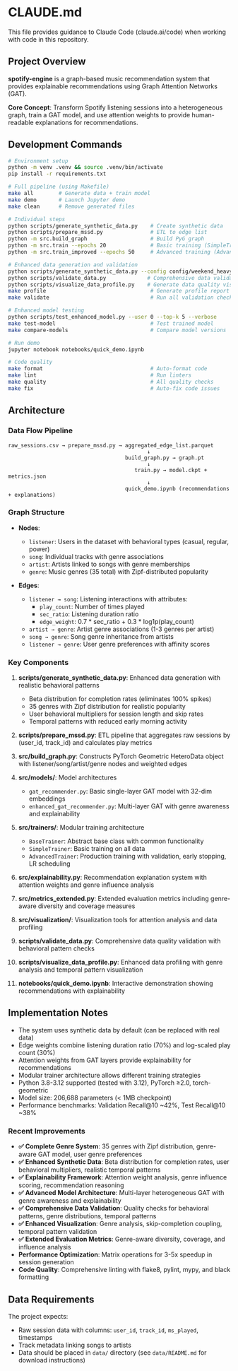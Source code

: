 # CLAUDE.md

This file provides guidance to Claude Code (claude.ai/code) when working with code in this repository.

## Project Overview

**spotify-engine** is a graph-based music recommendation system that provides explainable recommendations using Graph Attention Networks (GAT).

**Core Concept**: Transform Spotify listening sessions into a heterogeneous graph, train a GAT model, and use attention weights to provide human-readable explanations for recommendations.

## Development Commands

```bash
# Environment setup
python -m venv .venv && source .venv/bin/activate
pip install -r requirements.txt

# Full pipeline (using Makefile)
make all        # Generate data + train model
make demo       # Launch Jupyter demo
make clean      # Remove generated files

# Individual steps
python scripts/generate_synthetic_data.py    # Create synthetic data
python scripts/prepare_mssd.py               # ETL to edge list
python -m src.build_graph                    # Build PyG graph
python -m src.train --epochs 20              # Basic training (SimpleTrainer)
python -m src.train_improved --epochs 50     # Advanced training (AdvancedTrainer)

# Enhanced data generation and validation
python scripts/generate_synthetic_data.py --config config/weekend_heavy.yaml
python scripts/validate_data.py             # Comprehensive data validation
python scripts/visualize_data_profile.py    # Generate data quality visualizations
make profile                                 # Generate profile report
make validate                                # Run all validation checks

# Enhanced model testing
python scripts/test_enhanced_model.py --user 0 --top-k 5 --verbose
make test-model                              # Test trained model
make compare-models                          # Compare model versions

# Run demo
jupyter notebook notebooks/quick_demo.ipynb

# Code quality
make format                                  # Auto-format code
make lint                                    # Run linters
make quality                                 # All quality checks
make fix                                     # Auto-fix code issues
```

## Architecture

### Data Flow Pipeline

```
raw_sessions.csv → prepare_mssd.py → aggregated_edge_list.parquet
                                            ↓
                                     build_graph.py → graph.pt
                                            ↓
                                        train.py → model.ckpt + metrics.json
                                            ↓
                                     quick_demo.ipynb (recommendations + explanations)
```

### Graph Structure

- **Nodes**: 
  - `listener`: Users in the dataset with behavioral types (casual, regular, power)
  - `song`: Individual tracks with genre associations
  - `artist`: Artists linked to songs with genre memberships
  - `genre`: Music genres (35 total) with Zipf-distributed popularity
  
- **Edges**:
  - `listener → song`: Listening interactions with attributes:
    - `play_count`: Number of times played
    - `sec_ratio`: Listening duration ratio
    - `edge_weight`: 0.7 * sec_ratio + 0.3 * log1p(play_count)
  - `artist → genre`: Artist genre associations (1-3 genres per artist)
  - `song → genre`: Song genre inheritance from artists
  - `listener → genre`: User genre preferences with affinity scores

### Key Components

1. **scripts/generate_synthetic_data.py**: Enhanced data generation with realistic behavioral patterns
   - Beta distribution for completion rates (eliminates 100% spikes)
   - 35 genres with Zipf distribution for realistic popularity
   - User behavioral multipliers for session length and skip rates
   - Temporal patterns with reduced early morning activity

2. **scripts/prepare_mssd.py**: ETL pipeline that aggregates raw sessions by (user_id, track_id) and calculates play metrics

3. **src/build_graph.py**: Constructs PyTorch Geometric HeteroData object with listener/song/artist/genre nodes and weighted edges

4. **src/models/**: Model architectures
   - `gat_recommender.py`: Basic single-layer GAT model with 32-dim embeddings
   - `enhanced_gat_recommender.py`: Multi-layer GAT with genre awareness and explainability

5. **src/trainers/**: Modular training architecture
   - `BaseTrainer`: Abstract base class with common functionality
   - `SimpleTrainer`: Basic training on all data
   - `AdvancedTrainer`: Production training with validation, early stopping, LR scheduling

6. **src/explainability.py**: Recommendation explanation system with attention weights and genre influence analysis

7. **src/metrics_extended.py**: Extended evaluation metrics including genre-aware diversity and coverage measures

8. **src/visualization/**: Visualization tools for attention analysis and data profiling

9. **scripts/validate_data.py**: Comprehensive data quality validation with behavioral pattern checks

10. **scripts/visualize_data_profile.py**: Enhanced data profiling with genre analysis and temporal pattern visualization

11. **notebooks/quick_demo.ipynb**: Interactive demonstration showing recommendations with explainability

## Implementation Notes

- The system uses synthetic data by default (can be replaced with real data)
- Edge weights combine listening duration ratio (70%) and log-scaled play count (30%)
- Attention weights from GAT layers provide explainability for recommendations
- Modular trainer architecture allows different training strategies
- Python 3.8-3.12 supported (tested with 3.12), PyTorch ≥2.0, torch-geometric
- Model size: 206,688 parameters (< 1MB checkpoint)
- Performance benchmarks: Validation Recall@10 ~42%, Test Recall@10 ~38%

### Recent Improvements

- **✅ Complete Genre System**: 35 genres with Zipf distribution, genre-aware GAT model, user genre preferences
- **✅ Enhanced Synthetic Data**: Beta distribution for completion rates, user behavioral multipliers, realistic temporal patterns
- **✅ Explainability Framework**: Attention weight analysis, genre influence scoring, recommendation reasoning
- **✅ Advanced Model Architecture**: Multi-layer heterogeneous GAT with genre awareness and explainability
- **✅ Comprehensive Data Validation**: Quality checks for behavioral patterns, genre distributions, temporal patterns
- **✅ Enhanced Visualization**: Genre analysis, skip-completion coupling, temporal pattern validation
- **✅ Extended Evaluation Metrics**: Genre-aware diversity, coverage, and influence analysis
- **Performance Optimization**: Matrix operations for 3-5x speedup in session generation
- **Code Quality**: Comprehensive linting with flake8, pylint, mypy, and black formatting

## Data Requirements

The project expects:
- Raw session data with columns: `user_id`, `track_id`, `ms_played`, timestamps
- Track metadata linking songs to artists
- Data should be placed in `data/` directory (see `data/README.md` for download instructions)